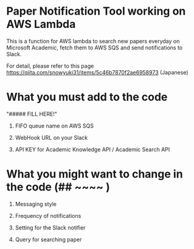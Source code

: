 # Paper Notification Tool working on AWS Lambda

This is a function for AWS lambda to search new papers everyday on Microsoft Academic, fetch them to AWS SQS and send notifications to Slack.

For detail, please refer to this page https://qiita.com/snowyuki31/items/5c46b7870f2ae6958973 (Japanese)

# What you must add to the code

"##### FILL HERE!" 

1. FIFO queue name on AWS SQS

2. WebHook URL on your Slack

3. API KEY for Academic Knowledge API / Academic Search API

# What you might want to change in the code (## ~~~~ )

1. Messaging style

2. Frequency of notifications

3. Setting for the Slack notifier

4. Query for searching paper
